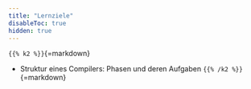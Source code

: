 ```yaml
---
title: "Lernziele"
disableToc: true
hidden: true
---
```



`{{% k2 %}}`{=markdown}
*   Struktur eines Compilers: Phasen und deren Aufgaben
`{{% /k2 %}}`{=markdown}

